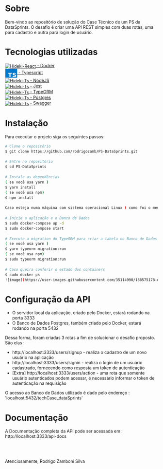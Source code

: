 


#
# Sobre

Bem-vindo ao repositório de solução do Case Técnico de um PS da DataSprints. O desafio é criar uma API REST simples com duas rotas, uma para cadastro e outra para login de usuário. 


# Tecnologias utilizadas
 <a href="https://www.docker.com/"><img align="center" alt="Hideki-React" height="30" width="34" src="https://img.icons8.com/color/480/docker.png"> - Docker</a><br/>
<a href="https://www.typescriptlang.org/"><img align="center" alt="Hideki-Ts" height="30" width="40" src="https://raw.githubusercontent.com/devicons/devicon/master/icons/typescript/typescript-plain.svg"> - Typescript</a><br/>
<a href="https://nodejs.org/en/"><img align="center" alt="Hideki-Ts" height="30" width="40" src="https://img.icons8.com/color/480/nodejs.png"> - NodeJS</a><br/>
<a href="https://jestjs.io/pt-BR/"><img align="center" alt="Hideki-Ts" height="30" width="40" src="https://camo.githubusercontent.com/62089edec0ee40bb26b3bf5f973b14d7f8e4b4e942f115cde5b9a5f9c0ca3382/687474703a2f2f7365656b6c6f676f2e636f6d2f696d616765732f4a2f6a6573742d6c6f676f2d463939303145424246372d7365656b6c6f676f2e636f6d2e706e67"> - Jest</a><br/>
<a href="https://nodejs.org/en/"><img align="center" alt="Hideki-Ts" height="30" width="40" src="https://avatars.githubusercontent.com/u/20165699?s=200&v=4"> - TypeORM</a><br/>
<a href="https://www.postgresql.org/"><img align="center" alt="Hideki-Ts" height="30" width="40" src="https://img.icons8.com/color/480/postgresql.png"> - Postgres</a><br/>
<a href="https://swagger.io/"><img align="center" alt="Hideki-Ts" height="30" width="40" src="https://avatars0.githubusercontent.com/u/7658037?v=3&s=200"> - Swagger</a><br/>

# Instalação
Para executar o projeto siga os seguintes passos:<br/>
```bash
# Clone o repositório
$ git clone https://github.com/rodrigozamb/PS-DataSprints.git

# Entre no repositório
$ cd PS-DataSprints

# Instale as dependências
( se você usa yarn )
$ yarn install
( se você usa npm)
$ npm install

Caso esteja numa máquina com sistema operacional Linux ( como foi o meu caso ), lembre-se de usar o comando sudo.

# Inicie a aplicação e o Banco de Dados
$ sudo docker-compose up -d
$ sudo docker-compose start

# Execute a migration do TypeORM para criar a tabela no Banco de Dados
( se você usa yarn )
$ yarn typeorm migration:run
( se você usa npm)
$ sudo typeorm migration:run

# Caso queira conferir o estado dos containers
$ sudo docker ps
![image](https://user-images.githubusercontent.com/35114990/138575178-de0715b5-5816-447e-882d-2f86043b78db.png)

```
# Configuração da API
- O servidor local da aplicação, criado pelo Docker, estará rodando na porta 3333<br/>
- O Banco de Dados Postgres, também criado pelo Docker, estará rodando na porta 5432<br/>

Dessa forma, foram criadas 3 rotas a fim de solucionar o desafio proposto.<br/>
São elas :<br/>
 - http://localhost:3333/users/signup - realiza o cadastro de um novo usuário na aplicação <br/>
 - http://localhost:3333/users/signin - realiza o login de um usuário cadastrado, fornecendo como resposta um token de autenticação<br/>
 - [Extra] http://localhost:3333/users/action - uma rota que somente usuário autenticados podem acessar, é necessário informar o token de autenticação na requisição<br/>

O acesso ao Banco de Dados utilizado é dado pelo endereço : 'localhost:5432/techCase_dataSprints'

# Documentação
A Documentação completa da API pode ser acessada em :<br/>
http://localhost:3333/api-docs <br/>

<br/>
<br/>
<br/>
Atenciosamente, Rodrigo Zamboni Silva
